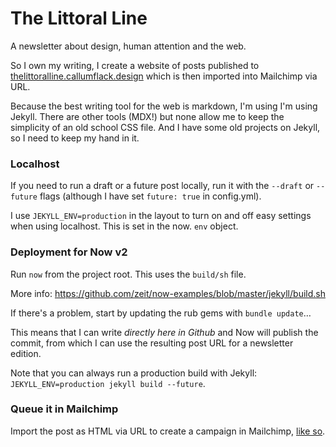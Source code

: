 # The Littoral Line

A newsletter about design, human attention and the web.

So I own my writing, I create a website of posts published to [thelittoralline.callumflack.design](https://thelittoralline.callumflack.design) which is then imported into Mailchimp via URL.

Because the best writing tool for the web is markdown, I'm using I'm using Jekyll. There are other tools (MDX!) but none allow me to keep the simplicity of an old school CSS file. And I have some old projects on Jekyll, so I need to keep my hand in it.

### Localhost

If you need to run a draft or a future post locally, run it with the `--draft` or `--future` flags (although I have set `future: true` in config.yml).

I use `JEKYLL_ENV=production` in the layout to turn on and off easy settings when using localhost. This is set in the now. `env` object.

### Deployment for Now v2

Run `now` from the project root. This uses the `build/sh` file.

More info: https://github.com/zeit/now-examples/blob/master/jekyll/build.sh

If there's a problem, start by updating the rub gems with `bundle update`…

This means that I can write _directly here in Github_ and Now will publish the commit, from which I can use the resulting post URL for a newsletter edition.

Note that you can always run a production build with Jekyll: `JEKYLL_ENV=production jekyll build --future`.

### Queue it in Mailchimp

Import the post as HTML via URL to create a campaign in Mailchimp, [like so](https://mailchimp.com/help/import-html-from-url-to-create-a-campaign/).
